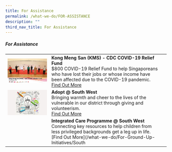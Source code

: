 ```yaml
---
title: For Assistance
permalink: /what-we-do/FOR-ASSISTANCE
description: ""
third_nav_title: For Assistance
---
```

##### For Assistance



| ||  |
| -------- | -------- | -------- |
| ![KMS](/images/What%20We%20Do/For%20Assistant/thumbnail_kms_cdc-crf.jpg)    |   **Kong Meng San (KMS) - CDC COVID-19 Relief Fund**<br> $800 COVID-19 Relief Fund to help Singaporeans who have lost their jobs or whose income have been affected due to the COVID-19 pandemic. <br> [Find Out More](/what-we-do/FOR-GROUND-UP-INITIATIVES/South-West-Happy-Fund)|      |
| ![](/images/SWIFT.png)     |   **Adopt @ South West**<br> Bringing warmth and cheer to the lives of the vulnerable in our district through giving and volunteerism.<br> [Find Out More](/what-we-do/FOR-GROUND-UP-INITIATIVES/South-West-Innovation-Fund) |      |
|| **Integrated Care Programme @ South West**<br> Connecting key resources to help children from less privileged backgrounds get a leg up in life. <br> [Find Out More](/what-we-do/For-Ground-Up-Initiatives/South